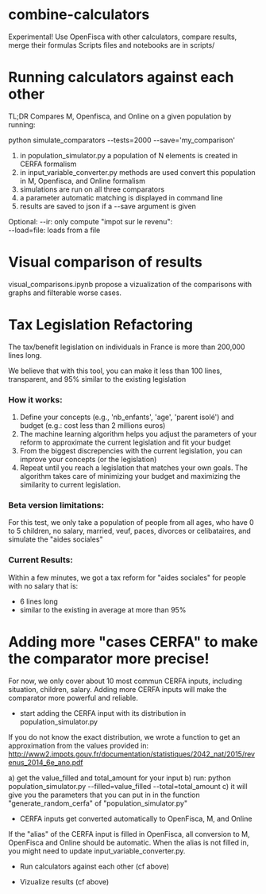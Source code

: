 # combine-calculators

Experimental! Use OpenFisca with other calculators, compare results, merge their formulas
Scripts files and notebooks are in scripts/

# Running calculators against each other

TL;DR Compares M, Openfisca, and Online on a given population by running:

python simulate_comparators --tests=2000 --save='my_comparison'

1) in population_simulator.py a population of N elements is created in CERFA formalism
2) in input_variable_converter.py methods are used convert this population in M, Openfisca, and Online formalism
3) simulations are run on all three comparators
4) a parameter automatic matching is displayed in command line
5) results are saved to json if a --save argument is given

Optional: 
  --ir: only compute "impot sur le revenu":  
  --load=file: loads from a file

# Visual comparison of results 

visual_comparisons.ipynb propose a vizualization of the comparisons with graphs and filterable worse cases.

# Tax Legislation Refactoring

The tax/benefit legislation on individuals in France is more than 200,000 lines long.

We believe that with this tool, you can make it less than 100 lines, transparent, and 95% similar to the existing legislation

### How it works:

1. Define your concepts (e.g., 'nb_enfants', 'age', 'parent isolé') and budget (e.g.: cost less than 2 millions euros)
2. The machine learning algorithm helps you adjust the parameters of your reform to approximate the current legislation and fit your budget
3. From the biggest discrepencies with the current legislation, you can improve your concepts (or the legislation)
4. Repeat until you reach a legislation that matches your own goals. The algorithm takes care of minimizing your budget and maximizing the similarity to current legislation.

### Beta version limitations:

For this test, we only take a population of people from all ages, who have 0 to 5 children, no salary, married, veuf, paces, divorces or celibataires, and simulate the "aides sociales"

### Current Results:

Within a few minutes, we got a tax reform for "aides sociales" for people with no salary that is:

* 6 lines long 
* similar to the existing in average at more than 95%


# Adding more "cases CERFA" to make the comparator more precise!

For now, we only cover about 10 most commun CERFA inputs, including situation, children, salary.
Adding more CERFA inputs will make the comparator more powerful and reliable. 

* start adding the CERFA input with its distribution in population_simulator.py 

If you do not know the exact distribution, we wrote a function to get an approximation from the values provided in: http://www2.impots.gouv.fr/documentation/statistiques/2042_nat/2015/revenus_2014_6e_ano.pdf

a) get the value_filled and total_amount for your input
b) run:
python population_simulator.py --filled=value_filled --total=total_amount
c) it will give you the parameters that you can put in in the function "generate_random_cerfa" of "population_simulator.py"

* CERFA inputs get converted automatically to OpenFisca, M, and Online

If the "alias" of the CERFA input is filled in OpenFisca, all conversion to M, OpenFisca and Online should be automatic.
When the alias is not filled in, you might need to update input_variable_converter.py.

* Run calculators against each other (cf above)

* Vizualize results (cf above)
  
